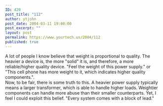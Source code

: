 ```yaml
---
ID: 420
post_title: "112"
author: ytjohn
post_date: 2004-03-11 19:00:00
post_excerpt: ""
layout: post
permalink: https://www.yourtech.us/2004/112
published: true
---
```

A lot of people I know believe that weight is proportional to quality.  The heavier a device is, the more "solid" it is, and therefore, a more reliable/higher quality device.  "Feel the weight of this power supply." or "This cell phone has more weight to it, which indicates higher quality components.".  <br />
Now, to be fair, there is some truth to this.  A heavier power supply typically means a larger transformer, which is able to handle higher loads.  Weightier components can handle more abuse than their smaller counterparts.  Yet, I feel I could exploit this belief.  "Every system comes with a block of lead."